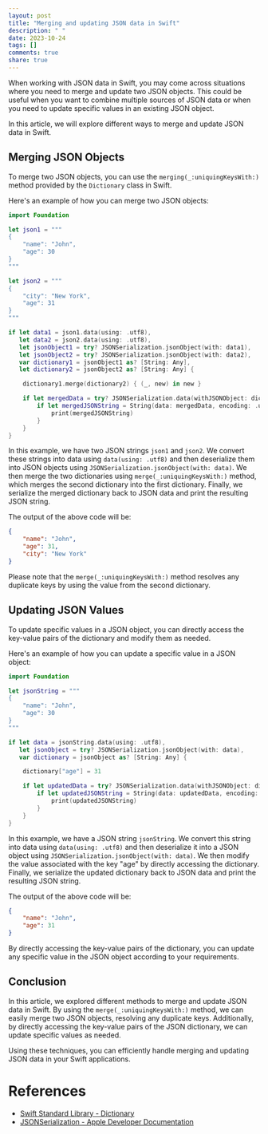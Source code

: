 ```yaml
---
layout: post
title: "Merging and updating JSON data in Swift"
description: " "
date: 2023-10-24
tags: []
comments: true
share: true
---
```


When working with JSON data in Swift, you may come across situations where you need to merge and update two JSON objects. This could be useful when you want to combine multiple sources of JSON data or when you need to update specific values in an existing JSON object.

In this article, we will explore different ways to merge and update JSON data in Swift.

## Merging JSON Objects

To merge two JSON objects, you can use the `merging(_:uniquingKeysWith:)` method provided by the `Dictionary` class in Swift.

Here's an example of how you can merge two JSON objects:

```swift
import Foundation

let json1 = """
{
    "name": "John",
    "age": 30
}
"""

let json2 = """
{
    "city": "New York",
    "age": 31
}
"""

if let data1 = json1.data(using: .utf8),
   let data2 = json2.data(using: .utf8),
   let jsonObject1 = try? JSONSerialization.jsonObject(with: data1),
   let jsonObject2 = try? JSONSerialization.jsonObject(with: data2),
   var dictionary1 = jsonObject1 as? [String: Any],
   let dictionary2 = jsonObject2 as? [String: Any] {

    dictionary1.merge(dictionary2) { (_, new) in new }

    if let mergedData = try? JSONSerialization.data(withJSONObject: dictionary1) {
        if let mergedJSONString = String(data: mergedData, encoding: .utf8) {
            print(mergedJSONString)
        }
    }
}
```

In this example, we have two JSON strings `json1` and `json2`. We convert these strings into data using `data(using: .utf8)` and then deserialize them into JSON objects using `JSONSerialization.jsonObject(with: data)`. We then merge the two dictionaries using `merge(_:uniquingKeysWith:)` method, which merges the second dictionary into the first dictionary. Finally, we serialize the merged dictionary back to JSON data and print the resulting JSON string.

The output of the above code will be:

```json
{
    "name": "John",
    "age": 31,
    "city": "New York"
}
```

Please note that the `merge(_:uniquingKeysWith:)` method resolves any duplicate keys by using the value from the second dictionary.

## Updating JSON Values

To update specific values in a JSON object, you can directly access the key-value pairs of the dictionary and modify them as needed.

Here's an example of how you can update a specific value in a JSON object:

```swift
import Foundation

let jsonString = """
{
    "name": "John",
    "age": 30
}
"""

if let data = jsonString.data(using: .utf8),
   let jsonObject = try? JSONSerialization.jsonObject(with: data),
   var dictionary = jsonObject as? [String: Any] {

    dictionary["age"] = 31

    if let updatedData = try? JSONSerialization.data(withJSONObject: dictionary) {
        if let updatedJSONString = String(data: updatedData, encoding: .utf8) {
            print(updatedJSONString)
        }
    }
}
```

In this example, we have a JSON string `jsonString`. We convert this string into data using `data(using: .utf8)` and then deserialize it into a JSON object using `JSONSerialization.jsonObject(with: data)`. We then modify the value associated with the key "age" by directly accessing the dictionary. Finally, we serialize the updated dictionary back to JSON data and print the resulting JSON string.

The output of the above code will be:

```json
{
    "name": "John",
    "age": 31
}
```

By directly accessing the key-value pairs of the dictionary, you can update any specific value in the JSON object according to your requirements.

## Conclusion

In this article, we explored different methods to merge and update JSON data in Swift. By using the `merge(_:uniquingKeysWith:)` method, we can easily merge two JSON objects, resolving any duplicate keys. Additionally, by directly accessing the key-value pairs of the JSON dictionary, we can update specific values as needed.

Using these techniques, you can efficiently handle merging and updating JSON data in your Swift applications.

# References

- [Swift Standard Library - Dictionary](https://developer.apple.com/documentation/swift/dictionary)
- [JSONSerialization - Apple Developer Documentation](https://developer.apple.com/documentation/foundation/jsonserialization)